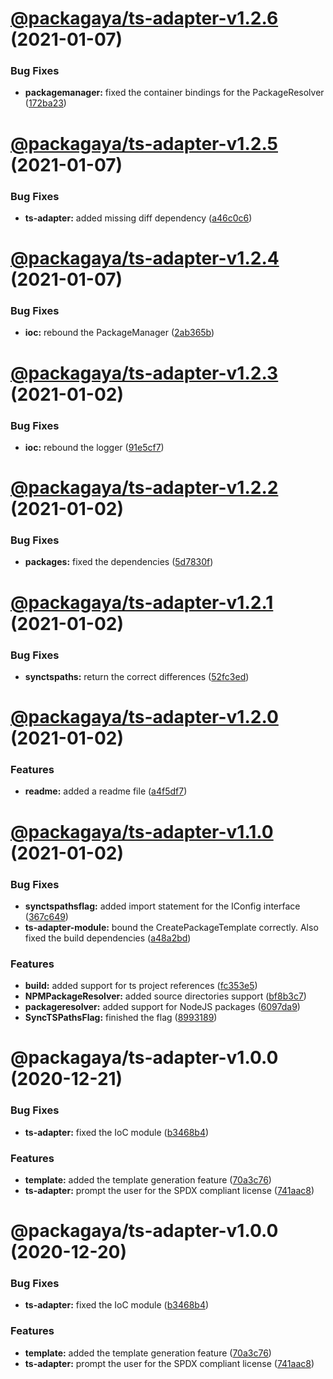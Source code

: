 # [@packagaya/ts-adapter-v1.2.6](https://github.com/Packagaya/Packagaya/compare/@packagaya/ts-adapter-v1.2.5...@packagaya/ts-adapter-v1.2.6) (2021-01-07)


### Bug Fixes

* **packagemanager:** fixed the container bindings for the PackageResolver ([172ba23](https://github.com/Packagaya/Packagaya/commit/172ba2348ba3fbe8a99ac2469911a423c0d26e0d))

# [@packagaya/ts-adapter-v1.2.5](https://github.com/Packagaya/Packagaya/compare/@packagaya/ts-adapter-v1.2.4...@packagaya/ts-adapter-v1.2.5) (2021-01-07)


### Bug Fixes

* **ts-adapter:** added missing diff dependency ([a46c0c6](https://github.com/Packagaya/Packagaya/commit/a46c0c6d1126ee576d2d3733c3a8415156d42513))

# [@packagaya/ts-adapter-v1.2.4](https://github.com/Packagaya/Packagaya/compare/@packagaya/ts-adapter-v1.2.3...@packagaya/ts-adapter-v1.2.4) (2021-01-07)


### Bug Fixes

* **ioc:** rebound the PackageManager ([2ab365b](https://github.com/Packagaya/Packagaya/commit/2ab365ba0e70b7e508d0858f1e3fe1ee82f0dbd2))

# [@packagaya/ts-adapter-v1.2.3](https://github.com/Packagaya/Packagaya/compare/@packagaya/ts-adapter-v1.2.2...@packagaya/ts-adapter-v1.2.3) (2021-01-02)


### Bug Fixes

* **ioc:** rebound the logger ([91e5cf7](https://github.com/Packagaya/Packagaya/commit/91e5cf7138f6ef22b0aaf7c1336242e389d9393e))

# [@packagaya/ts-adapter-v1.2.2](https://github.com/Packagaya/Packagaya/compare/@packagaya/ts-adapter-v1.2.1...@packagaya/ts-adapter-v1.2.2) (2021-01-02)


### Bug Fixes

* **packages:** fixed the dependencies ([5d7830f](https://github.com/Packagaya/Packagaya/commit/5d7830fe50c4bd7183c724e121b8c6e5a127c755))

# [@packagaya/ts-adapter-v1.2.1](https://github.com/Packagaya/Packagaya/compare/@packagaya/ts-adapter-v1.2.0...@packagaya/ts-adapter-v1.2.1) (2021-01-02)


### Bug Fixes

* **synctspaths:** return the correct differences ([52fc3ed](https://github.com/Packagaya/Packagaya/commit/52fc3ed241ed215a9b190f0ee08171466b956949))

# [@packagaya/ts-adapter-v1.2.0](https://github.com/Packagaya/Packagaya/compare/@packagaya/ts-adapter-v1.1.0...@packagaya/ts-adapter-v1.2.0) (2021-01-02)


### Features

* **readme:** added a readme file ([a4f5df7](https://github.com/Packagaya/Packagaya/commit/a4f5df7637ed780d4eb011998466123772abf2b9))

# [@packagaya/ts-adapter-v1.1.0](https://github.com/Packagaya/Packagaya/compare/@packagaya/ts-adapter-v1.0.0...@packagaya/ts-adapter-v1.1.0) (2021-01-02)


### Bug Fixes

* **synctspathsflag:** added import statement for the IConfig interface ([367c649](https://github.com/Packagaya/Packagaya/commit/367c64982ec4130909c68db734ca3eed5671cc9c))
* **ts-adapter-module:** bound the CreatePackageTemplate correctly. Also fixed the build dependencies ([a48a2bd](https://github.com/Packagaya/Packagaya/commit/a48a2bd957340a0393cf396324723e6c4e706e7a))


### Features

* **build:** added support for ts project references ([fc353e5](https://github.com/Packagaya/Packagaya/commit/fc353e5e9d0f297514d3d18d30e173d7fa0261e2))
* **NPMPackageResolver:** added source directories support ([bf8b3c7](https://github.com/Packagaya/Packagaya/commit/bf8b3c7724606edfe070a14030fe062d9515d009))
* **packageresolver:** added support for NodeJS packages ([6097da9](https://github.com/Packagaya/Packagaya/commit/6097da930b2f7e7c1b753e28b638666d8092b2b2))
* **SyncTSPathsFlag:** finished the flag ([8993189](https://github.com/Packagaya/Packagaya/commit/8993189fd0e931ba993e6856bbbcd6ab156f7f9b))

# @packagaya/ts-adapter-v1.0.0 (2020-12-21)


### Bug Fixes

* **ts-adapter:** fixed the IoC module ([b3468b4](https://github.com/Packagaya/Packagaya/commit/b3468b4b3fd270a48ea1af02678a3967ead5cc6b))


### Features

* **template:** added the template generation feature ([70a3c76](https://github.com/Packagaya/Packagaya/commit/70a3c7601ed81a948216f4985968924f199caa52))
* **ts-adapter:** prompt the user for the SPDX compliant license ([741aac8](https://github.com/Packagaya/Packagaya/commit/741aac8f90e426fcd847ed0aee447e26132e0033))

# @packagaya/ts-adapter-v1.0.0 (2020-12-20)

### Bug Fixes

-   **ts-adapter:** fixed the IoC module ([b3468b4](https://github.com/Packagaya/Packagaya/commit/b3468b4b3fd270a48ea1af02678a3967ead5cc6b))

### Features

-   **template:** added the template generation feature ([70a3c76](https://github.com/Packagaya/Packagaya/commit/70a3c7601ed81a948216f4985968924f199caa52))
-   **ts-adapter:** prompt the user for the SPDX compliant license ([741aac8](https://github.com/Packagaya/Packagaya/commit/741aac8f90e426fcd847ed0aee447e26132e0033))
